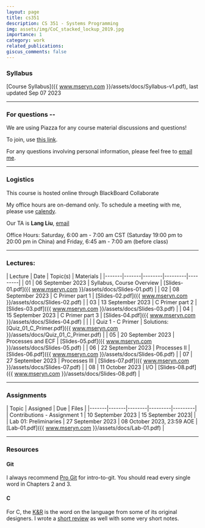 ```yaml
---
layout: page
title: cs351
description: CS 351 - Systems Programming
img: assets/img/CoC_stacked_lockup_2019.jpg
importance: 1
category: work
related_publications:
giscus_comments: false
---
```

### Syllabus

[Course Syllabus]({{ www.mseryn.com }}/assets/docs/Syllabus-v1.pdf), last updated Sep 07 2023

---
### For questions --
We are using Piazza for any course material discussions and questions! 

To join, use [this link](https://piazza.com/iit/fall2023/cs351cug).

For any questions involving personal information, please feel free to [email me](mailto:melanie.e.cornelius@gmail.com).

---
### Logistics
This course is hosted online through BlackBoard Collaborate

My office hours are on-demand only.
To schedule a meeting with me, please use [calendy](https://calendly.com/melanie-e-cornelius).

Our TA is **Lang Liu**, [email](mailto:lliu94@hawk.iit.edu)

Office Hours: Saturday, 6:00 am - 7:00 am CST (Saturday 19:00 pm to 20:00 pm in China) and Friday, 6:45 am - 7:00 am (before class)

---
### Lectures:

| Lecture | Date | Topic(s) | Materials | 
|-------|-------|--------|---------|---------|
| 01 | 06 September 2023 | Syllabus, Course Overview | [Slides-01.pdf]({{ www.mseryn.com }}/assets/docs/Slides-01.pdf) | 
| 02 | 08 September 2023 | C Primer part 1 | [Slides-02.pdf]({{ www.mseryn.com }}/assets/docs/Slides-02.pdf) | 
| 03 | 13 September 2023 | C Primer part 2 | [Slides-03.pdf]({{ www.mseryn.com }}/assets/docs/Slides-03.pdf) |
| 04 | 15 September 2023 | C Primer part 3 | [Slides-04.pdf]({{ www.mseryn.com }}/assets/docs/Slides-04.pdf) |
|  |  | Quiz 1 - C Primer | Solutions: [Quiz_01_C_Primer.pdf]({{ www.mseryn.com }}/assets/docs/Quiz_01_C_Primer.pdf) |
| 05 | 20 September 2023 | Processes and ECF | [Slides-05.pdf]({{ www.mseryn.com }}/assets/docs/Slides-05.pdf) |
| 06 | 22 September 2023 | Processes II | [Slides-06.pdf]({{ www.mseryn.com }}/assets/docs/Slides-06.pdf) |
| 07 | 27 September 2023 | Processes III | [Slides-07.pdf]({{ www.mseryn.com }}/assets/docs/Slides-07.pdf) |
| 08 | 11 October 2023 | I/O | [Slides-08.pdf]({{ www.mseryn.com }}/assets/docs/Slides-08.pdf) |

---
### Assignments

| Topic | Assigned | Due | Files |
|-------|-------|--------|---------|---------|
| Contributions - Assignment 1 | 10 September 2023 | 15 September 2023| | 
| Lab 01: Preliminaries | 27 September 2023 | 08 October 2023, 23:59 AOE | [Lab-01.pdf]({{ www.mseryn.com }}/assets/docs/Lab-01.pdf) | 

---
### Resources

#### Git
I always recommend [Pro Git](https://git-scm.com/book/en/v2) for intro-to-git. 
You should read every single word in Chapters 2 and 3.

#### C
For C, the [K&R](https://en.wikipedia.org/wiki/The_C_Programming_Language) is the word on the language from some of its original designers. I wrote a [short review](https://mseryn.com/blog/2023/knr/) as well with some very short notes.
